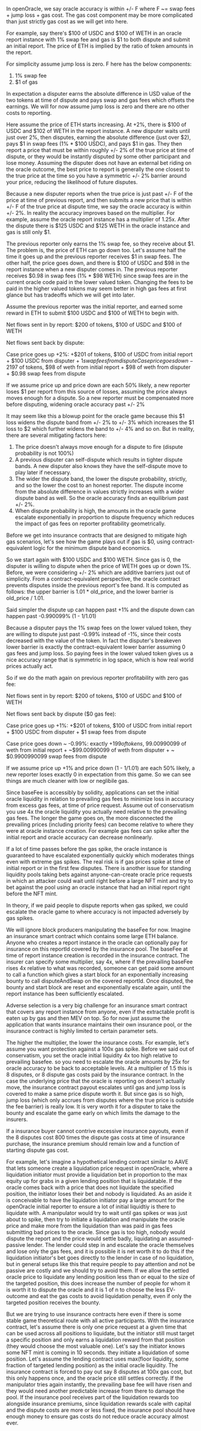 In openOracle, we say oracle accuracy is within +/- F where F ~= swap fees + jump loss + gas cost. The gas cost component may be more complicated than just strictly gas cost as we will get into here.

For example, say there's $100 of USDC and $100 of WETH in an oracle report instance with 1% swap fee and gas is $1 to both dispute and submit an initial report. The price of ETH is implied by the ratio of token amounts in the report.

For simplicity assume jump loss is zero. F here has the below components:

  1. 1% swap fee
  2. $1 of gas

In expectation a disputer earns the absolute difference in USD value of the two tokens at time of dispute and pays swap and gas fees which offsets the earnings. We will for now assume jump loss is zero and there are no other costs to reporting.

Here assume the price of ETH starts increasing. At +2%, there is $100 of USDC and $102 of WETH in the report instance. A new disputer waits until just over 2%, then disputes, earning the absolute difference (just over $2), pays $1 in swap fees (1% * $100 USDC), and pays $1 in gas. They then report a price that must be within roughly +/- 2% of the true price at time of dispute, or they would be instantly disputed by some other participant and lose money. Assuming the disputer does not have an external bet riding on the oracle outcome, the best price to report is generally the one closest to the true price at the time so you have a symmetric +/- 2% barrier around your price, reducing the likelihood of future disputes.

Because a new disputer reports when the true price is just past +/- F of the price at time of previous report, and then submits a new price that is within +/- F of the true price at dispute time, we say the oracle accuracy is within +/- 2%. In reality the accuracy improves based on the multiplier. For example, assume the oracle report instance has a multiplier of 1.25x. After the dispute there is $125 USDC and $125 WETH in the oracle instance and gas is still only $1.

The previous reporter only earns the 1% swap fee, so they receive about $1. The problem is, the price of ETH can go down too. Let's assume half the time it goes up and the previous reporter receives $1 in swap fees. The other half, the price goes down, and there is $100 of USDC and $98 in the report instance when a new disputer comes in. The previous reporter receives $0.98 in swap fees (1% * $98 WETH) since swap fees are in the current oracle code paid in the lower valued token. Changing the fees to be paid in the higher valued tokens may seem better in high gas fees at first glance but has tradeoffs which we will get into later.

Assume the previous reporter was the initial reporter, and earned some reward in ETH to submit $100 USDC and $100 of WETH to begin with.

Net flows sent in by report: $200 of tokens, $100 of USDC and $100 of WETH

Net flows sent back by dispute:

Case price goes up +2%: +$201 of tokens, $100 of USDC from initial report + $100 USDC from disputer + $1 swap fees from dispute
Case price goes down -2%: + ~$197 of tokens, $98 of weth from initial report + $98 of weth from disputer + $0.98 swap fees from dispute

If we assume price up and price down are each 50% likely, a new reporter loses $1 per report from this source of losses, assuming the price always moves enough for a dispute. So a new reporter must be compensated more before disputing, widening oracle accuracy past +/- 2%

It may seem like this a blowup point for the oracle game because this $1 loss widens the dispute band from +/- 2% to +/- 3% which increases the $1 loss to $2 which further widens the band to +/- 4% and so on. But in reality, there are several mitigating factors here:

1. The price doesn't always move enough for a dispute to fire (dispute probability is not 100%)
2. A previous disputer can self-dispute which results in tighter dispute bands. A new disputer also knows they have the self-dispute move to play later if necessary.
3. The wider the dispute band, the lower the dispute probability, strictly, and so the lower the cost to an honest reporter. The dispute income from the absolute difference in values strictly increases with a wider dispute band as well. So the oracle accuracy finds an equilibrium past +/- 2%.
4. When dispute probability is high, the amounts in the oracle game escalate exponentially in proportion to dispute frequency which reduces the impact of gas fees on reporter profitability geometrically.

Before we get into insurance contracts that are designed to mitigate high gas scenarios, let's see how the game plays out if gas is $0, using contract-equivalent logic for the minimum dispute band economics.

So we start again with $100 USDC and $100 WETH. Since gas is 0, the disputer is willing to dispute when the price of WETH goes up or down 1%. Before, we were considering +/- 2% which are additive barriers just out of simplicity. From a contract-equivalent perspective, the oracle contract prevents disputes inside the previous report's fee band. It is computed as follows: the upper barrier is 1.01 * old_price, and the lower barrier is old_price / 1.01. 

Said simpler the dispute up can happen past +1% and the dispute down can happen past -0.990099% (1 - 1/1.01)

Because a disputer pays the 1% swap fees on the lower valued token, they are willing to dispute just past -0.99% instead of -1%, since their costs decreased with the value of the token. In fact the disputer's breakeven lower barrier is exactly the contract-equivalent lower barrier assuming 0 gas fees and jump loss. So paying fees in the lower valued token gives us a nice accuracy range that is symmetric in log space, which is how real world prices actually act.

So if we do the math again on previous reporter profitability with zero gas fee:

Net flows sent in by report: $200 of tokens, $100 of USDC and $100 of WETH

Net flows sent back by dispute ($0 gas fee):

Case price goes up +1%: +$201 of tokens, $100 of USDC from initial report + $100 USDC from disputer + $1 swap fees from dispute

Case price goes down ~ -0.99%: exactly +$199 of tokens, ~$99.00990099 of weth from initial report + ~$99.00990099 of weth from disputer + ~ $0.9900990099 swap fees from dispute

If we assume price up +1% and price down (1 - 1/1.01) are each 50% likely, a new reporter loses exactly 0 in expectation from this game. So we can see things are much cleaner with low or neglibile gas.

Since baseFee is accessibly by solidity, applications can set the initial oracle liquidity in relation to prevailing gas fees to minimize loss in accuracy from excess gas fees, at time of price request. Assume out of conservatism you use 4x the oracle liquidity you actually need relative to the prevailing gas fees. The longer the game goes on, the more disconnected the prevailing prices (including priority fees) can become relative to where they were at oracle instance creation. For example gas fees can spike after the initial report and oracle accuracy can decrease nonlinearly.

If a lot of time passes before the gas spike, the oracle instance is guaranteed to have escalated exponentially quickly which moderates things even with extreme gas spikes. The real risk is if gas prices spike at time of initial report or in the first few disputes. There is another issue for standing liquidity pools taking bets against anyone-can-create oracle price requests in which an attacker could wait until right before a large NFT mint and try to bet against the pool using an oracle instance that had an initial report right before the NFT mint.

In theory, if we paid people to dispute reports when gas spiked, we could escalate the oracle game to where accuracy is not impacted adversely by gas spikes.

We will ignore block producers manipulating the baseFee for now. Imagine an insurance smart contract which contains some large ETH balance. Anyone who creates a report instance in the oracle can optionally pay for insurance on this reportId covered by the insurance pool. The baseFee at time of report instance creation is recorded in the insurance contract. The insurer can specify some multiplier, say 4x, where if the prevailing baseFee rises 4x relative to what was recorded, someone can get paid some amount to call a function which gives a start block for an exponentially increasing bounty to call disputeAndSwap on the covered reportId. Once disputed, the bounty and start block are reset and exponentially escalate again, until the report instance has been sufficiently escalated. 

Adverse selection is a very big challenge for an insurance smart contract that covers any report instance from anyone, even if the extractable profit is eaten up by gas and then MEV on top. So for now just assume the application that wants insurance maintains their own insurance pool, or the insurance contract is highly limited to certain parameter sets.

The higher the multiplier, the lower the insurance costs. For example, let's assume you want protection against a 100x gas spike. Before we said out of conservatism, you set the oracle initial liquidity 4x too high relative to prevailing basefee. so you need to escalate the oracle amounts by 25x for oracle accuracy to be back to acceptable levels. At a multiplier of 1.5 this is 8 disputes, or 8 dispute gas costs paid by the insurance contract. In the case the underlying price that the oracle is reporting on doesn't actually move, the insurance contract payout escalates until gas and jump loss is covered to make a same price dispute worth it. But since gas is so high, jump loss (which only accrues from disputes where the true price is outside the fee barrier) is really low. It is very worth it for a disputer to take the bounty and escalate the game early on which limits the damage to the insurers.

If a insurance buyer cannot contrive excessive insurance payouts, even if the 8 disputes cost 800 times the dispute gas costs at time of insurance purchase, the insurance premium should remain low and a function of starting dispute gas cost.

For example, let's imagine a hypothetical lending contract similar to AAVE that lets someone create a liquidation price request in openOracle, where a liquidation initiator must provide a liquidation bet in proportion to the max equity up for grabs in a given lending position that is liquidatable. If the oracle comes back with a price that does not liquidate the specified position, the initiator loses their bet and nobody is liquidated. As an aside it is conceivable to have the liquidation initiator pay a large amount for the openOracle initial reporter to ensure a lot of initial liquidtiy is there to liquidate with. A manipulator would try to wait until gas spikes or was just about to spike, then try to initiate a liquidation and manipulate the oracle price and make more from the liquidation than was paid in gas fees submitting bad prices to the oracle. Since gas is too high, nobody would dispute the report and the price would settle badly, liquidating an assumed-passive lender. The lender could step in and escalate the oracle themselves and lose only the gas fees, and it is possible it is net worth it to do this if the liquidation initiator's bet goes directly to the lender in case of no liquidation, but in general setups like this that require people to pay attention and not be passive are costly and we should try to avoid them. If we allow the settled oracle price to liquidate any lending position less than or equal to the size of the targeted position, this does increase the number of people for whom it is worth it to dispute the oracle and it is 1 of n to choose the less EV- outcome and eat the gas costs to avoid liquidation penalty, even if only the targeted position receives the bounty.

But we are trying to use insurance contracts here even if there is some stable game theoretical route with all active participants. With the insurance contract, let's assume there is only one price request at a given time that can be used across all positions to liquidate, but the initiator still must target a specific position and only earns a liquidation reward from that position (they would choose the most valuable one). Let's say the initiator knows some NFT mint is coming in 10 seconds. they initiate a liquidation of some position. Let's assume the lending contract uses max(floor liquidity, some fraction of targeted lending position) as the initial oracle liquidity. The insurance contract is forced to pay out say 8 disputes at 100x gas cost, but this only happens once, and the oracle price still settles correctly. If the manipulator tries again instantly, the prevailing base fee will have risen and they would need another predictable increase from there to damage the pool. If the insurance pool receives part of the liquidation rewards too alongside insurance premiums, since liquidation rewards scale with capital and the dispute costs are more or less fixed, the insurance pool should have enough money to ensure gas costs do not reduce oracle accuracy almost ever.
